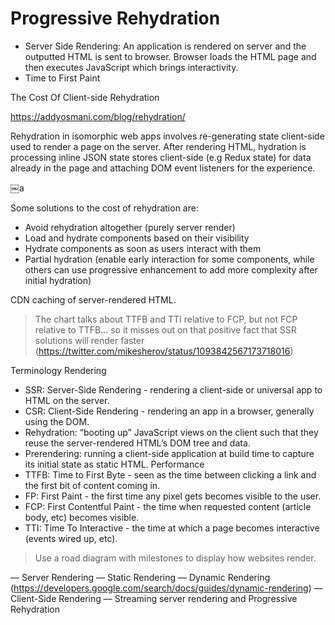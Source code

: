 # Progressive Rehydration

- Server Side Rendering: An application is rendered on server and the outputted HTML is sent to browser. Browser loads the HTML page and then executes JavaScript which brings interactivity.
- Time to First Paint

The Cost Of Client-side Rehydration

https://addyosmani.com/blog/rehydration/

Rehydration in isomorphic web apps involves re-generating state client-side used to render a page on the server. After rendering HTML, hydration is processing inline JSON state stores client-side (e.g Redux state) for data already in the page and attaching DOM event listeners for the experience.

￼a

Some solutions to the cost of rehydration are:

- Avoid rehydration altogether (purely server render)
- Load and hydrate components based on their visibility
- Hydrate components as soon as users interact with them
- Partial hydration (enable early interaction for some components, while others can use progressive enhancement to add more complexity after initial hydration)

CDN caching of server-rendered HTML.

> The chart talks about TTFB and TTI relative to FCP, but not FCP relative to TTFB... so it misses out on that positive fact that SSR solutions will render faster (https://twitter.com/mikesherov/status/1093842567173718016)

Terminology
Rendering

- SSR: Server-Side Rendering - rendering a client-side or universal app to HTML on the server.
- CSR: Client-Side Rendering - rendering an app in a browser, generally using the DOM.
- Rehydration: “booting up” JavaScript views on the client such that they reuse the server-rendered HTML’s DOM tree and data.
- Prerendering: running a client-side application at build time to capture its initial state as static HTML.
  Performance
- TTFB: Time to First Byte - seen as the time between clicking a link and the first bit of content coming in.
- FP: First Paint - the first time any pixel gets becomes visible to the user.
- FCP: First Contentful Paint - the time when requested content (article body, etc) becomes visible.
- TTI: Time To Interactive - the time at which a page becomes interactive (events wired up, etc).

> Use a road diagram with milestones to display how websites render.

— Server Rendering
— Static Rendering
— Dynamic Rendering (https://developers.google.com/search/docs/guides/dynamic-rendering)
— Client-Side Rendering
— Streaming server rendering and Progressive Rehydration
